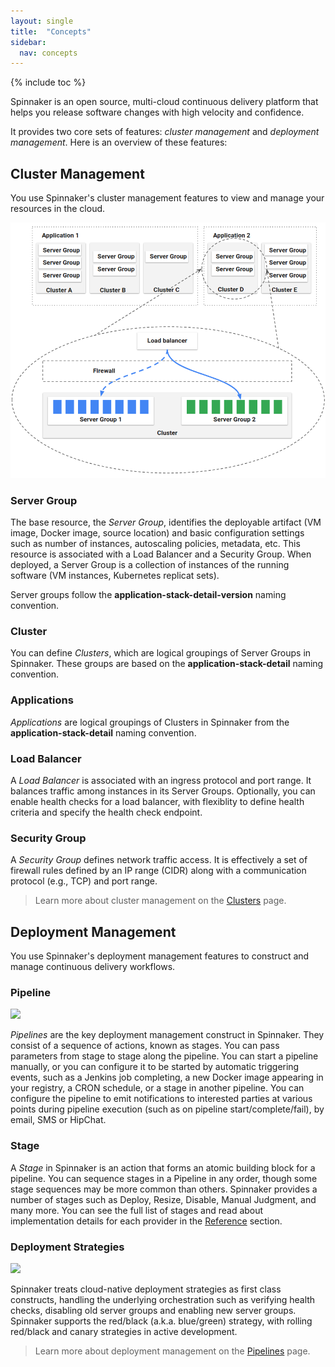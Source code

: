 ```yaml
---
layout: single
title:  "Concepts"
sidebar:
  nav: concepts
---
```


{% include toc %}

Spinnaker is an open source, multi-cloud continuous delivery platform that helps you release software changes with high velocity and confidence.

It provides two core sets of features: *cluster management* and *deployment management*. Here is an overview of these features:

## Cluster Management

You use Spinnaker's cluster management features to view and manage your resources in the cloud.

![](clusters.png)

### Server Group

The base resource, the *Server Group*, identifies the deployable artifact (VM image, Docker image, source location) and basic configuration settings such as number of instances, autoscaling policies, metadata, etc. This resource is associated with a Load Balancer and a Security Group. When deployed, a Server Group is a collection of instances of the running software (VM instances, Kubernetes replicat sets).

Server groups follow the **application-stack-detail-version** naming convention.

### Cluster

You can define *Clusters*, which are logical groupings of Server Groups in Spinnaker. These 
groups are based on the **application-stack-detail** naming convention.

### Applications

*Applications* are logical groupings of Clusters in Spinnaker from the **application-stack-detail**
 naming convention.

### Load Balancer

A *Load Balancer* is associated with an ingress protocol and port range. It balances traffic among instances in its Server Groups. Optionally, you can enable health checks for a load balancer, with flexiblity to define health criteria and specify the health check endpoint.

### Security Group

A *Security Group* defines network traffic access. It is effectively a set of firewall rules defined by an IP range (CIDR) along with a communication protocol (e.g., TCP) and port range.

> Learn more about cluster management on the [Clusters](/concepts/clusters/) page.

## Deployment Management

You use Spinnaker's deployment management features to construct and manage continuous delivery workflows. 

### Pipeline

![](pipelines.png)

*Pipelines* are the key deployment management construct in Spinnaker. They consist of a sequence of actions, known as stages. You can pass parameters from stage to stage along the pipeline. You can start a pipeline manually, or you can configure it to be started by automatic triggering events, such as a Jenkins job completing, a new Docker image appearing in your registry, a CRON schedule, or a stage in another pipeline. You can configure the pipeline to emit notifications to interested parties at various points during pipeline execution (such as on pipeline start/complete/fail), by email, SMS or HipChat.

### Stage

A *Stage* in Spinnaker is an action that forms an atomic building block for a pipeline. You can sequence stages in a Pipeline in any order, though some stage sequences may be more common than others. Spinnaker provides a number of stages such as Deploy, Resize, Disable, Manual Judgment, and many more. You can see the full list of stages and read about implementation details for each provider in the [Reference](/reference/providers) section.

### Deployment Strategies

![](deployment-strategies.png)

Spinnaker treats cloud-native deployment strategies as first class constructs, handling the underlying orchestration such as verifying health checks, disabling old server groups and enabling new server groups. Spinnaker supports the red/black (a.k.a. blue/green) strategy, with rolling red/black and canary strategies in active development.

> Learn more about deployment management on the [Pipelines](/concepts/pipelines/) page.

